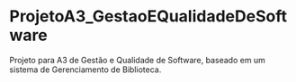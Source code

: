 # ProjetoA3_GestaoEQualidadeDeSoftware
Projeto para A3 de Gestão e Qualidade de Software, baseado em um sistema de Gerenciamento de Biblioteca.
